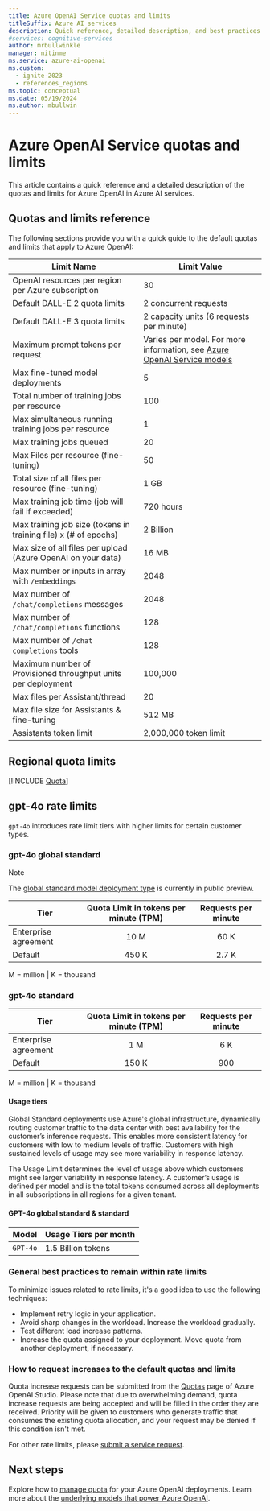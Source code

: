 ```yaml
---
title: Azure OpenAI Service quotas and limits
titleSuffix: Azure AI services
description: Quick reference, detailed description, and best practices on the quotas and limits for the OpenAI service in Azure AI services.
#services: cognitive-services
author: mrbullwinkle
manager: nitinme
ms.service: azure-ai-openai
ms.custom:
  - ignite-2023
  - references_regions
ms.topic: conceptual
ms.date: 05/19/2024
ms.author: mbullwin
---
```


# Azure OpenAI Service quotas and limits

This article contains a quick reference and a detailed description of the quotas and limits for Azure OpenAI in Azure AI services.

## Quotas and limits reference

The following sections provide you with a quick guide to the default quotas and limits that apply to Azure OpenAI:

| Limit Name | Limit Value |
|--|--|
| OpenAI resources per region per Azure subscription | 30 |
| Default DALL-E 2 quota limits | 2 concurrent requests |
| Default DALL-E 3 quota limits| 2 capacity units (6 requests per minute)|
| Maximum prompt tokens per request | Varies per model. For more information, see [Azure OpenAI Service models](./concepts/models.md)|
| Max fine-tuned model deployments | 5 |
| Total number of training jobs per resource | 100 |
| Max simultaneous running training jobs per resource | 1 |
| Max training jobs queued | 20 |
| Max Files per resource (fine-tuning) | 50 |
| Total size of all files per resource (fine-tuning) | 1 GB |
| Max training job time (job will fail if exceeded) | 720 hours |
| Max training job size (tokens in training file) x (# of epochs) | 2 Billion |
| Max size of all files per upload (Azure OpenAI on your data) | 16 MB |
| Max number or inputs in array with `/embeddings` | 2048 |
| Max number of `/chat/completions` messages | 2048 |
| Max number of `/chat/completions` functions | 128 |
| Max number of `/chat completions` tools | 128 |
| Maximum number of Provisioned throughput units per deployment | 100,000 |
| Max files per Assistant/thread | 20 |
| Max file size for Assistants & fine-tuning | 512 MB |
| Assistants token limit | 2,000,000 token limit |

## Regional quota limits

[!INCLUDE [Quota](includes/model-matrix/quota.md)]

## gpt-4o rate limits

`gpt-4o` introduces rate limit tiers with higher limits for certain customer types.

### gpt-4o global standard

> [!NOTE]
> The [global standard model deployment type](./how-to/deployment-types.md#deployment-types) is currently in public preview.

|Tier| Quota Limit in tokens per minute (TPM) | Requests per minute |
|---|:---:|:---:|
|Enterprise agreement | 10 M | 60 K |
|Default | 450 K | 2.7 K |

M = million | K = thousand

### gpt-4o standard

|Tier| Quota Limit in tokens per minute (TPM) | Requests per minute |
|---|:---:|:---:|
|Enterprise agreement | 1 M | 6 K |
|Default | 150 K | 900 |

M = million | K = thousand

#### Usage tiers

Global Standard deployments use Azure's global infrastructure, dynamically routing customer traffic to the data center with best availability for the customer’s inference requests. This enables more consistent latency for customers with low to medium levels of traffic. Customers with high sustained levels of usage may see more variability in response latency.

The Usage Limit determines the level of usage above which customers might see larger variability in response latency. A customer’s usage is defined per model and is the total tokens consumed across all deployments in all subscriptions in all regions for a given tenant.

#### GPT-4o global standard & standard

|Model| Usage Tiers per month |
|----|----|
|`GPT-4o` |1.5 Billion tokens |

### General best practices to remain within rate limits

To minimize issues related to rate limits, it's a good idea to use the following techniques:

- Implement retry logic in your application.
- Avoid sharp changes in the workload. Increase the workload gradually.
- Test different load increase patterns.
- Increase the quota assigned to your deployment. Move quota from another deployment, if necessary.

### How to request increases to the default quotas and limits

Quota increase requests can be submitted from the [Quotas](./how-to/quota.md) page of Azure OpenAI Studio. Please note that due to overwhelming demand, quota increase requests are being accepted and will be filled in the order they are received. Priority will be given to customers who generate traffic that consumes the existing quota allocation, and your request may be denied if this condition isn't met.

For other rate limits, please [submit a service request](../cognitive-services-support-options.md?context=/azure/ai-services/openai/context/context).

## Next steps

Explore how to [manage quota](./how-to/quota.md) for your Azure OpenAI deployments.
Learn more about the [underlying models that power Azure OpenAI](./concepts/models.md).
